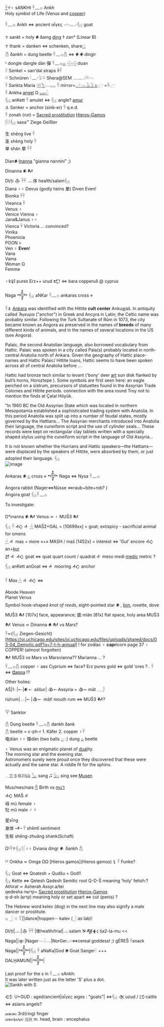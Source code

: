 [𓋹](𓋹)☥♀  sANKHt  𓋹𓈖𓐍 Ankh  
Holy symbol of Life (Venus and [copper](copper))  

𓋹𓈖𓐍 Ankh ⇔ ancient αἶγες 𓌡𓏤𓂝𓃶 goat  

☥ sankt = holy  𒀭δaing [ding](ding) 𐀼 zan* (Linear B)  
☥ thank = danken ⇔ schenken, share[𓇳](𓇳)  
𓆣 δankh = dung beetle 𓋹𓈖𓐍[𓆣](𓆣)  ⇔ 𒀭𒀭dingir  
𓋩 dongle dangle dàn 彈 𓋹𓈖𓐍[𓐍](𓐍) [𓇽](𓇽)𓇽duan  
𓋸 Senkel = san'dal straps 𓎬𓋹  
𓍶 Schnüren  𓍲𓈖𓏌𓅱𓍶   Shera@SEM 𓊃𓂝𓎛𓋩𓏛  
𓋹 Sankta Maria [𓈗](𓈗)[𓌸](𓌸)𓂋𓈘 𓋹 mirror=[𓌴](𓌴)[𓁹](𓁹)[𓄿](𓄿)[𓅱](𓅱)[𓁷](𓁷)𓏤𓈔   =𓋹𓏤𓈔  
𓋹 Ankha [angel](Hieros-gamos) Ω [𓆃](Ba)[𓆄](𓆄)  
𓃶 anKett 𓋹 amulet ⇔ 𓃶 angle? [amur](amur)  
⚓ Senker = anchor (sink-er) 𓋹 q.e.d.  
𓋹 zonah (זנה) = [Sacred prostitution](https://en.wikipedia.org/wiki/Sacred_prostitution) [Hieros-Gamos](Hieros-gamos)  
𓋴𓇋𓎛𓃶 saxa™ Ziege Geißler  

生 shēng live 𓋹  
圣 shèng holy 𓋹  
单 shàn 單 𓋹𓋹  

Dian𒀭[Inanna](https://en.wikipedia.org/wiki/Inanna)  "gianna nannini" ;)  
Dinanna 𒀭𒈹  
DI/ṭi 𒁲 𓋹𓋹 𓊵体 health/salam𓃶  
Diana  ♀♀ Devus (godly twins 單)  Diven Even!  
Bionka 𓋹𓋹  
Vieanca 𓋹  
Venus ♀  
Venice Vienna ♀  
Jana&Janus ♀♀  
Vienca 𓋹 Victoria … convinced?  
Vinika  
Phoenicia  
POON 𖧂  
Ven ♀ **Even**!  
Vana  
Vama  
Woman Ω  
Femme  

♀🜠🜢🜣 pures Erz++ urud 𒍏 ⇔ bara copperuδ @ cyprus  

Naga 𒀱 𓃶 aNKar 𓋹𓈖𓐍  ankaras cross 🕂  

𓋹⚓ [Ankara](https://en.wikipedia.org/wiki/Ankara#Etymology_and_names) was identified with the Hittite **cult center** Anku[w](wr)aš. In antiquity called Ἄγκυρα ("anchor") in Greek and Ancyra in Latin; the Celtic name was probably similar. Following the Turk Sultanate of Rûm in 1073, the city became known as Angora as preserved in the names of **breeds** of many different kinds of animals, and in the names of several locations in the US (see Angora).  

Palaic, the second Anatolian language, also borrowed vocabulary from Hattic. Palaic was spoken in a city called Pala(s) probably located in north-central Anatolia north of Ankara. Given the geography of Hattic place-names and Hattic Palaic/ Hittite loans, Hattic seems to have been spoken across all of central Anatolia before ...  

Hattic had bronze tech similar to levant ('bony' deer [art](https://i0.wp.com/wiccanrede.org/wp-content/uploads/2014/07/DSC0428.jpg?w=1860) sun disk flanked by bull’s horns, Horoztepe ). Some symbols are first seen here: an eagle perched on a sistrum, precursors of statuettes found in the Assyrian Trade Colonies and Hittite periods. connection with the area round Troy not to mention the finds at Çatal Höyük.  

“In 1960 BC the Old Assyrian State which was located in northern Mesopotamia established a sophisticated trading system with Anatolia. In this period Anatolia was split up into a number of feudal states, mostly governed by the Hattians… The Assyrian merchants introduced into Anatolia their language, the cuneiform script and the use of cylinder seals… These records were kept on rectangular clay tablets written with a specially shaped stylus using the cuneiform script in the language of Old Assyria…  

It is not known whether the Hurrians and Hattic speakers—the Hattians—were displaced by the speakers of Hittite, were absorbed by them, or just adopted their language. 𓃶  
![image](https://user-images.githubusercontent.com/516118/36603566-6f511c24-18bb-11e8-9c8b-4f0e3ed10c6a.png)  

Ankaras 𒀭[𓊖](𓊖) cross 🕂 𒀱 Naga ⇔ Nysa 𓋹𓈖𓐍  

Angora rabbit (Nager⇔Nüsse ⇔raub+bite+rob? )  
Angora goat 𓃶𓋹𓈖𓐍  

To investigate:  

D*inanna 𒀭𒈹 Venus ⋍  ♀ MUŠ3 𒈹  
𓃶 𓋹 𒈧 𒈦 [𓏶](𓏶) MAŠ2+GAL = [10699xx] = goat; extispicy - sacrificial animal for omens  
[𓏶](𓏶) 𒈦 mas = more «+» MASH / maš [1452x] = interest ⇔ 'Gut' encore 𒈧 an+[kur](kur)  
𒇻 𒈦 𒈧 goat ⇔ quat quart count / quadrat 𒈦 meso medi [medic](medic) metric ?  
𓃶 anKett anGoat ⇔ 𒈦 mooring 𒈧 anchor  

𓋹 Mas [𓏶](𓏶) 𒈦 𒈧 ⇔  

Abode 	Heaven  
Planet 	Venus  
Symbol 	hook-shaped *knot of reeds*, eight-pointed star 𒀭, [lion](Hieros-gamos), rosette, dove  
MUŠ3 𒈹 [107x] face, appearance; 面 miàn [81x] flat space, holy area MUŠ3 𒈹 Venus ⋍ Dinanna 𒀭𒈹 vs Mars?  
𓋹⋍(𓃶 Ziegen-Gesicht)[https://oi.uchicago.edu/sites/oi.uchicago.edu/files/uploads/shared/docs/03-04_Demotic.pdf?q=7-t-h-annual] ! for zodiac ♀ **capr**icorn  page 37  ♀ COPPER! (almost forgotten)  
𒈹 MUŠ3 vs Mars vs Marsvianna?? Marianna ... ?  
𓋹𓈖𓐍𓆣 copper ♀ aes Cyprium ⇔ face? Erz pures gold ⇔ gold 'ores ? .   𓋹 ⇔ [ⵛappa](https://github.com/pannous/hieros/wiki/Hieros-gamos) !?  

Other holies:  
AŠ|1𓏏|𒀸|𒀭𒀸 aššur| 𒆠𒀸Assyria = 𒆠𒀸māt  𓇿𓋴  
rù/rum|𓂋|𒀸|𒆠𒀸 māt! mouth rum ⇔ MUŠ3 𒈹?  


𓉑 Sanktor  

𓆣 Dung beetle 𓋹𓈖𓐍𓆣 dankh δank  
[𓆣](𓆣) beetle = c-ph-r 1. Käfer 2. copper ♀𓋹  
电diàn ♀♀ 彈dàn (two balls [𓆇](𓆇)𓆇) dung [𓐍](𓐍) beetle  

♀ Venus was an enigmatic planet of [dual](Dual)ity.  
The morning star and the evening star.  
Astronomers surely were proud once they discovered that these were actually and the same star. A riddle fit for the sphinx.  

𓈓三彡巛川山 [𓅭](𓅭) sang 🎜 [𓅂](𓅂) sing see [Musen](Musen)  

Mus/mes/nais [𓄟](𓄟) Birth vs [mu't](death)  
𒈧 MAŠ 𒈦  
母​ mǔ female ♀  
牡 mǔ male ♂ ☿  

星xīng  
身体 𒋾 𓋹 shēntǐ sentiment  
生桩 shēng-zhuāng shank(Schaft)  

Ω𓋩𓋹☥𓃶𓋸𓆄♀♀ Dviana dingr 𒀭 δankh [𓆣](𓆣)  

𓋩𓋩 Onkha ⋍ Omga ΩΩ [Hieros gamos](Hieros gamos) ⚸   𓋹 Funke?  

𓃶 Goat ⇔ Qoatesh + Qudšu = God!!  
𓃶 Kette ⇔ Qetesh Qadesh Semitic root Q-D-Š meaning 'holy'  fetish:? Athirat ⋍ Asherah Assyr.a/tei  
qedesha  קדשה= [Sacred prostitution](https://en.wikipedia.org/wiki/Sacred_prostitution) [Hieros-Gamos](Hieros-gamos)  
q-d-sh (קדש)‎ meaning holy or set apart ⇔ cut (penis) ?  


The Hebrew word kelev (dog) in the next line may also signify a male dancer or prostitute.  
𓐍 𓃀 𓏴 𓀤||dance|hoppen-- kalev (𓃀 as lab)!  


DI/ṭi|𓊵|𒁲 𓋹𓋹 |体health/trial|𓊵salam 𒃻𒆷𒈬 ša2-la-mu <<  
Naga||𒉀|Nager𓇠𓇡𓂋|NorGer𓌽⇔cereal goddess! ;) gÉREŠ 𓋹snack  
Naga||𒀱|𓃶 𓋹 aNaKa|God 𒀭Goat Sanger𓇡 +++  
DALḪAMUN||𒀱|  

Last proof for the s in 𓋹𓈖𓐍 sAnkh:  
It was later written just as the letter 'S' plus a dot.  
![Sankh with S](https://user-images.githubusercontent.com/516118/36076957-e40e7306-0f63-11e8-8a4c-6685217063fd.png)  


𒌌 U+GUD : aged/ancient|αἶγες aiges : "goats"| ⇔𓃶 𒍚uzud / 𒄞cattle ⇔ asians angels?  

ⲁⲛⲕⲟⲕⲓ  3rd(ring) finger  
ⲁⲛⲕⲉⲫⲁⲗⲟⲥ        🇬🇷 m. head, brain : encephalus  

